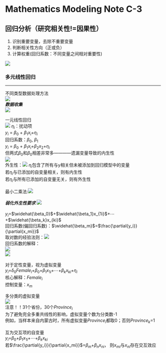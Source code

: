 # Mathematics Modeling Note C-3
## 回归分析（研究相关性!=因果性） 

1. 识别重要变量，去除不重要变量  
2. 判断相关性方向（正或负）
3. 计算权重(回归系数：不同变量之间相对重要性)  

![](./picture/1705858471657.png)

### 多元线性回归
------
不同类型数据处理方法  
![](./picture/1705858684781.png)  
***数据收集***   
![](./picture/1705858801939.png)  

一元线性回归  
![](./picture/1705859536232.png) 
$\eta_i$：扰动项     
$y_i$ = $\beta_0$ + $\beta_1x_i$+$\eta_i$    
回归系数：$\beta_0$, $\beta_1$  
$y_i$ = $\beta_0$ + $\beta_1x_i$+$\beta_2x_2$+$\eta_i$   
但两式$\beta_0$和$\beta_0$相差非常多————遗漏变量导致的内生性   
![](./picture/1706089986342.png)   
外生性：![](./picture/1706090894699.png)
$\eta_i$包含了所有与y相关但未被添加到回归模型中的变量   
若$\eta_i$与已添加的自变量相关，则有内生性    
若$\eta_i$与所有已添加的自变量无关，则有外生性   
\
最小二乘法:![](./picture/1706092671191.png)  
\
***弱化外生性要求***
![](./picture/1706097915829.png)  
\
$y_i$=$\widehat{\beta_0}$+$\widehat{\beta_1}x_{1i}$+$\cdots$+$\widehat{\beta_k}x_{ki}$  
回归系数(偏回归系数)：$\widehat{\beta_m}$=$\frac{\partial{y_i}}{\partial{x_mi}}$   
取对数的经验法则：![](./picture/1706099548906.png)   
回归系数的解释：  
![](./picture/1706099689467.png)   
![](./picture/1706100126992.png)   
\
对于定性变量，视为虚拟变量  
$y_i$=$\delta_0Female_i$+$\beta_0$+$\beta_1x_{1i}$+$\cdots$+$\beta_kx_{ki}$+$\eta_i$   
核心解释：$Female_i$  
控制变量：$x_m$  

多分类的虚拟变量  
![](./picture/1706101498929.png)  
注意！！31个省份，30个$Province_i$  
为了避免完全多重共线性的影响，虚拟变量个数为分类数-1   
例如，当样本来自内蒙古时，所有虚拟变量$Province_i$都取0；否则$Province_k$=1   
\
互为交互项的自变量   
$y_i$=$\beta_0$+$\beta_1x_{1i}$+$\cdots$+$\beta_kx_{ki}$  
若$\frac{\partial{y_i}}{\partial{x_mi}}$=$\beta_m$+$\beta_nx_{ni}$， 则$x_{mi}$与$x_{ni}$存在交互效应  

